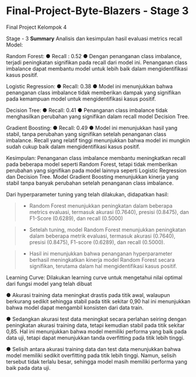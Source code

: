 # Final-Project-Byte-Blazers - Stage 3
Final Project Kelompok 4

Stage - 3
**Summary**
Analisis dan kesimpulan hasil evaluasi metrics recall Model:

Random Forest:
● Recall : 0.52
● Dengan penanganan class imbalance, terjadi peningkatan
signifikan pada recall dari model ini. Penanganan class
imbalance dapat membantu model untuk lebih baik dalam
mengidentifikasi kasus positif.

Logistic Regression:
● Recall: 0.38
● Model ini menunjukkan bahwa penanganan class imbalance
tidak memberikan dampak yang signifikan pada kemampuan
model untuk mengidentifikasi kasus positif.

Decision Tree:
● Recall: 0.41
● Penanganan class imbalance tidak menghasilkan perubahan
yang signifikan dalam recall model Decision Tree.

Gradient Boosting:
● Recall: 0.49
● Model ini menunjukkan hasil yang stabil, tanpa perubahan
yang signifikan setelah penanganan class imbalance. Recall
yang relatif tinggi menunjukkan bahwa model ini mungkin
sudah cukup baik dalam mengidentifikasi kasus positif.

Kesimpulan: Penanganan class imbalance membantu meningkatkan recall pada
beberapa model seperti Random Forest, tetapi tidak memberikan perubahan yang
signifikan pada model lainnya seperti Logistic Regression dan Decision Tree. Model Gradient
Boosting menunjukkan kinerja yang stabil tanpa banyak perubahan setelah penanganan
class imbalance.

Dari hyperparameter tuning yang telah dilakukan, didapatkan hasil:
>- Random Forest menunjukkan
peningkatan dalam beberapa metrics
evaluasi, termasuk akurasi (0.7640),
presisi (0.8475), dan F1-Score (0.6289),
dan recall (0.5000)

>- Setelah tuning, model Random Forest
menunjukkan peningkatan dalam
beberapa metrik evaluasi, termasuk
akurasi (0.7640), presisi (0.8475),
F1-score (0.6289), dan recall (0.5000).

>- Hasil ini menunjukkan bahwa
penanganan hyperparameter berhasil
meningkatkan kinerja model Random
Forest secara signifikan, terutama
dalam hal mengidentifikasi kasus
positif.

Learning Curve:
Dilakukan learning curve untuk mengetahui nilai optimal dari fungsi model yang telah dibuat

● Akurasi training data meningkat drastis pada titik awal,
walaupun berkurang sedikit sehingga stabil pada titik sekitar
0,90 hal ini menunjukkan bahwa model dapat mengambil
konsisten dari data train.

● Sedangkan akurasi test data meningkat secara perlahan
seiring dengan peningkatan akurasi training data, tetapi
kemudian stabil pada titik sekitar 0,85. Hal ini menunjukkan
bahwa model memiliki performa yang baik pada data uji, tetapi
dapat menunjukkan tanda overfitting pada titik lebih tinggi.

● Selisih antara akurasi training data dan test data menunjukkan
bahwa model memiliki sedikit overfitting pada titik lebih tinggi.
Namun, selisih tersebut tidak terlalu besar, sehingga model
masih memiliki performa yang baik pada data uji.
